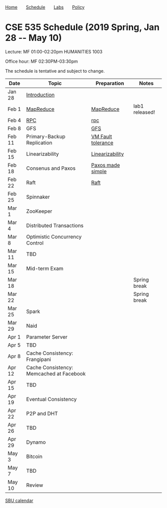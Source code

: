 

[Home](README.md) &nbsp; &nbsp; &nbsp;
[Schedule](schedule.md) &nbsp; &nbsp; &nbsp;
[Labs](labs.md) &nbsp; &nbsp; &nbsp;
[Policy](policy.md)

# CSE 535 Schedule (2019 Spring, Jan 28 -- May 10)

Lecture: MF 01:00-02:20pm HUMANITIES 1003 

Office hour: MF 02:30PM-03:30pm 

The schedule is tentative and subject to change.

| Date   | Topic &nbsp;                             | Preparation                                     | Notes          |
|--------|------------------------------------------|-------------------------------------------------|----------------|
| Jan 28 | [Introduction](notes/01-intro.md)        |                                                 |                |
| Feb 1  | [MapReduce](notes/02-mapreduce.pdf)      | [MapReduce](readings/mapreduce.pdf)             | lab1 released! |
| Feb 4  | [RPC](notes/03-rpc.pdf)                  | [rpc](readings/rpc.pdf)                         |                |
| Feb 8  | GFS                                      | [GFS](readings/gfs.pdf)                         |                |
| Feb 11 | Primary-Backup Replication               | [VM Fault tolerance](readings/vm-ft.pdf)        |                |
| Feb 15 | Linearizability                          | [Linearizability](readings/linearizability.pdf) |                |
| Feb 18 | Consenus and Paxos                       | [Paxos made simple](readings/paxos.pdf)         |                |
| Feb 22 | Raft                                     | [Raft](readings/raft.pdf)                       |                |
| Feb 25 | Spinnaker                                |                                                 |                |
| Mar 1  | ZooKeeper                                |                                                 |                |
| Mar 4  | Distributed Transactions                 |                                                 |                |
| Mar 8  | Optimistic Concurrency Control           |                                                 |                |
| Mar 11 | TBD                                      |                                                 |                |
| Mar 15 | Mid-term Exam                            |                                                 |                |
| Mar 18 |                                          |                                                 | Spring break   |
| Mar 22 |                                          |                                                 | Spring break   |
| Mar 25 | Spark                                    |                                                 |                |
| Mar 29 | Naid                                     |                                                 |                |
| Apr 1  | Parameter Server                         |                                                 |                |
| Apr 5  | TBD                                      |                                                 |                |
| Apr 8  | Cache Consistency: Frangipani            |                                                 |                |
| Apr 12 | Cache Consistency: Memcached at Facebook |                                                 |                |
| Apr 15 | TBD                                      |                                                 |                |
| Apr 19 | Eventual Consistency                     |                                                 |                |
| Apr 22 | P2P and DHT                              |                                                 |                |
| Apr 26 | TBD                                      |                                                 |                |
| Apr 29 | Dynamo                                   |                                                 |                |
| May 3  | Bitcoin                                  |                                                 |                |
| May 7  | TBD                                      |                                                 |                |
| May 10 | Review                                   |                                                 |                |





[SBU calendar](https://www.stonybrook.edu/commcms/registrar/calendars/_ucalcontent/fall18summer19.php)
